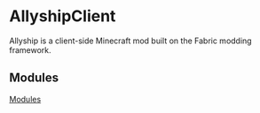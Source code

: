 # AllyshipClient

Allyship is a client-side Minecraft mod built on the Fabric modding framework.

## Modules

[Modules](Modules.md)
